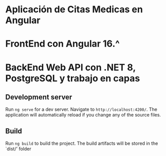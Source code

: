 # Aplicación de Citas Medicas en Angular 

# FrontEnd con Angular **16.^**
# BackEnd Web API con .NET 8, PostgreSQL y trabajo en capas

## Development server

Run `ng serve` for a dev server. Navigate to `http://localhost:4200/`. The application will automatically reload if you change any of the source files.

## Build

Run `ng build` to build the project. The build artifacts will be stored in the `dist/' folder